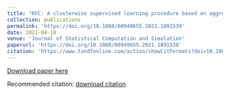 ```yaml
---
title: "KFC: A clusterwise supervised learning procedure based on aggregation of distances"
collection: publications
permalink: 'https://doi.org/10.1080/00949655.2021.1891539'
date: 2021-04-10
venue: 'Journal of Statistical Computation and Simulation'
paperurl: 'https://doi.org/10.1080/00949655.2021.1891539'
citation: 'https://www.tandfonline.com/action/showCitFormats?doi=10.1080%2F00949655.2021.1891539&area=0000000000000001'
---
```



[Download paper here](https://www.tandfonline.com/eprint/YKGS8GTKDBKYFXEGFWSB/full?target=10.1080/00949655.2021.1891539)

Recommended citation: [download citation](https://www.tandfonline.com/action/showCitFormats?doi=10.1080%2F00949655.2021.1891539&area=0000000000000001)
